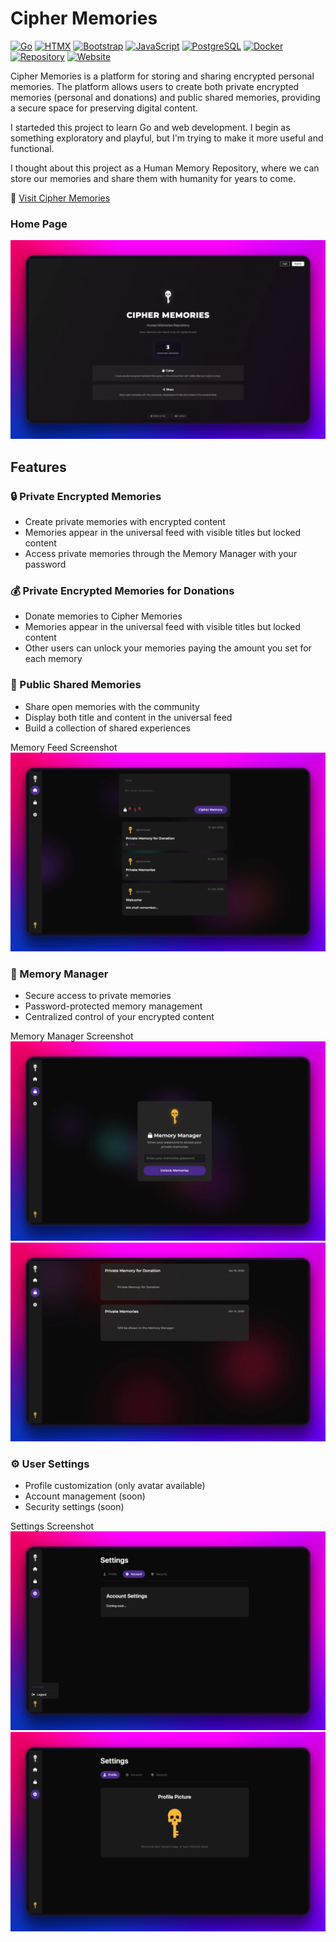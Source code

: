 # Cipher Memories

[![Go](https://img.shields.io/badge/Go-1.21-00ADD8?style=flat&logo=go)](https://go.dev/)
[![HTMX](https://img.shields.io/badge/HTMX-2.0.4-3366FF?style=flat&logo=htmx)](https://htmx.org/)
[![Bootstrap](https://img.shields.io/badge/Bootstrap-5.3.3-7952B3?style=flat&logo=bootstrap)](https://getbootstrap.com/)
[![JavaScript](https://img.shields.io/badge/JavaScript-Vanilla-F7DF1E?style=flat&logo=javascript)](https://developer.mozilla.org/en-US/docs/Web/JavaScript)
[![PostgreSQL](https://img.shields.io/badge/PostgreSQL-15-336791?style=flat&logo=postgresql)](https://www.postgresql.org/)
[![Docker](https://img.shields.io/badge/Docker-Enabled-2496ED?style=flat&logo=docker)](https://www.docker.com/)
[![Repository](https://img.shields.io/badge/Repository-Private-red.svg)]()
[![Website](https://img.shields.io/badge/Website-Active-brightgreen.svg)](https://ciphermemories.com)

Cipher Memories is a platform for storing and sharing encrypted personal memories. The platform allows users to create both private encrypted memories (personal and donations) and public shared memories, providing a secure space for preserving digital content.

I starteded this project to learn Go and web development. I begin as something exploratory and playful, but I'm trying to make it more useful and functional.

I thought about this project as a Human Memory Repository, where we can store our memories and share them with humanity for years to come.

🔗 [Visit Cipher Memories](https://ciphermemories.com)

### Home Page
![Home Page](01.png)

## Features

### 🔒 Private Encrypted Memories
- Create private memories with encrypted content
- Memories appear in the universal feed with visible titles but locked content
- Access private memories through the Memory Manager with your password

### 💰 Private Encrypted Memories for Donations
- Donate memories to Cipher Memories
- Memories appear in the universal feed with visible titles but locked content
- Other users can unlock your memories paying the amount you set for each memory

### 📢 Public Shared Memories
- Share open memories with the community
- Display both title and content in the universal feed
- Build a collection of shared experiences

Memory Feed Screenshot
![Memory Feed](02.png)

### 🔑 Memory Manager
- Secure access to private memories
- Password-protected memory management
- Centralized control of your encrypted content

Memory Manager Screenshot
![Memory Manager](03.png)
![Settings](04.png)


### ⚙️ User Settings
- Profile customization (only avatar available)
- Account management (soon)
- Security settings (soon)


Settings Screenshot
![Settings](05.png)
![Settings](06.png)



